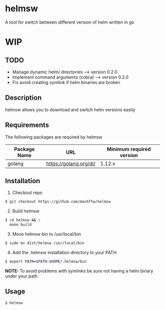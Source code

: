 # helmsw

A tool for switch between different version of helm written in go

# WIP

## TODO
- Manage dynamic helm/ directories --> version 0.2.0
- Implement command arguments (cobra) --> version 0.2.0
- Fix avoid creating symlink if helm binaries are broken

## Description

helmsw allows you to download and switch helm versions easily 

## Requirements

The following packages are required by helmsw

| Package Name |         URL            | Minimum required version |
| ------------ | ---------------------- | ------------------------ |
| golang       | https://golang.org/dl/ | 1.12.x                   |


## Installation

1. Checkout repo
```bash
$ git checkout https://github.com/mauhftw/helmsw
```

2. Build helmsw
```bash
$ cd helmsw && \
  make build
```

3. Move helmsw bin to /usr/local/bin
```bash
$ sudo mv dist/helmsw /usr/local/bin
```

4. Add the .helmsw installation directory to your PATH
```bash
$ export PATH=$PATH:$HOME/.helmsw/bin
```

**NOTE:** To avoid problems with symlinks be sure not having a helm binary under your path

## Usage

```bash
$ helmsw
```